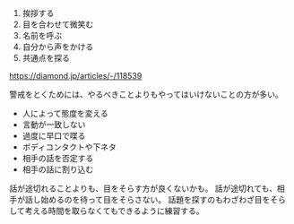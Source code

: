 1. 挨拶する
2. 目を合わせて微笑む
3. 名前を呼ぶ
4. 自分から声をかける
5. 共通点を探る

https://diamond.jp/articles/-/118539

警戒をとくためには、やるべきことよりもやってはいけないことの方が多い。

- 人によって態度を変える
- 言動が一致しない
- 過度に早口で喋る
- ボディコンタクトや下ネタ
- 相手の話を否定する
- 相手の話に割り込む

話が途切れることよりも、目をそらす方が良くないかも。
話が途切れても、相手が話し始めるのを待って目をそらさない。
話題を探すのもわざわざ目をそらして考える時間を取らなくてもできるように練習する。
